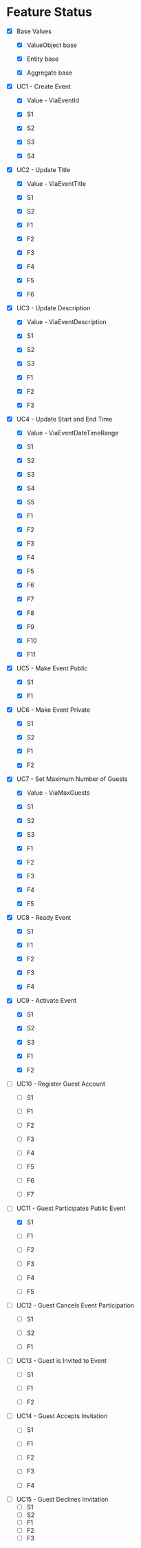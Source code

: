 ﻿# Feature Status

* [x] Base Values
    * [x] ValueObject base
    * [x] Entity base
    * [x] Aggregate base


* [x] UC1 - Create Event
    * [x] Value - ViaEventId
    * [x] S1
    * [x] S2
    * [x] S3
    * [x] S4


* [x] UC2 - Update Title
    * [X] Value - ViaEventTitle
    * [x] S1
    * [x] S2
    * [x] F1
    * [x] F2
    * [x] F3
    * [x] F4
    * [x] F5
    * [x] F6


* [x] UC3 - Update Description
    * [x] Value - ViaEventDescription
    * [x] S1
    * [x] S2
    * [x] S3
    * [x] F1
    * [x] F2
    * [x] F3


* [x] UC4 - Update Start and End Time
    * [x] Value - ViaEventDateTimeRange
    * [x] S1
    * [x] S2
    * [x] S3
    * [x] S4
    * [x] S5
    * [x] F1
    * [x] F2
    * [x] F3
    * [x] F4
    * [x] F5
    * [x] F6
    * [x] F7
    * [x] F8
    * [x] F9
    * [x] F10
    * [x] F11


* [x] UC5 - Make Event Public
    * [x] S1
    * [x] F1


* [x] UC6 - Make Event Private
    * [x] S1
    * [x] S2
    * [x] F1
    * [x] F2


* [x] UC7 - Set Maximum Number of Guests
    * [x] Value - ViaMaxGuests
    * [x] S1
    * [x] S2
    * [x] S3
    * [x] F1
    * [x] F2
    * [x] F3
    * [x] F4
    * [x] F5


* [x] UC8 - Ready Event
    * [x] S1
    * [x] F1
    * [x] F2
    * [x] F3
    * [x] F4


* [x] UC9 - Activate Event
    * [x] S1
    * [x] S2
    * [x] S3
    * [x] F1
    * [x] F2


* [ ] UC10 - Register Guest Account
    * [ ] S1
    * [ ] F1
    * [ ] F2
    * [ ] F3
    * [ ] F4
    * [ ] F5
    * [ ] F6
    * [ ] F7


* [ ] UC11 - Guest Participates Public Event
    * [X] S1
    * [ ] F1
    * [ ] F2
    * [ ] F3
    * [ ] F4
    * [ ] F5


* [ ] UC12 - Guest Cancels Event Participation
    * [ ] S1
    * [ ] S2
    * [ ] F1


* [ ] UC13 - Guest is Invited to Event
    * [ ] S1
    * [ ] F1
    * [ ] F2


* [ ] UC14 - Guest Accepts Invitation
    * [ ] S1
    * [ ] F1
    * [ ] F2
    * [ ] F3
    * [ ] F4


* [ ] UC15 - Guest Declines Invitation
    * [ ] S1
    * [ ] S2
    * [ ] F1
    * [ ] F2
    * [ ] F3